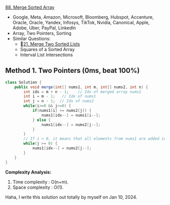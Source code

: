 [88. Merge Sorted Array](https://leetcode.com/problems/merge-sorted-array/)

* Google, Meta, Amazon, Microsoft, Bloomberg, Hubspot, Accenture, Oracle, Oracle, Yandex, Infosys, TikTok, Nvidia, Canonical, Apple, Adobe, Uber, PayPal, LinkedIn
* Array, Two Pointers, Sorting
* Similar Questions:
    * 🌟[21. Merge Two Sorted Lists](https://leetcode.com/problems/merge-two-sorted-lists/)
    * Squares of a Sorted Array
    * Interval List Intersections


## Method 1. Two Pointers (0ms, beat 100%)
```java
class Solution {
    public void merge(int[] nums1, int m, int[] nums2, int n) {
        int idx = m + n - 1;    // Idx of merged array nums1
        int i = m - 1;   // Idx of nums1
        int j = n - 1;  // Idx of nums2
        while(i>=0 && j>=0) {
            if(nums1[i] >= nums2[j]) {
                nums1[idx--] = nums1[i--];
            } else {
                nums1[idx--] = nums2[j--];
            }
        }
        // If i < 0, it means that all elements from nums1 are added in sorted order.
        while(j >= 0) {
            nums1[idx--] = nums2[j--];
        }
    }
}
```
**Complexity Analysis:**
1. Time complexity : O(n+m).
2. Space complexity : O(1).


Haha, I write this solution out totally by myself on Jan 10, 2024. 